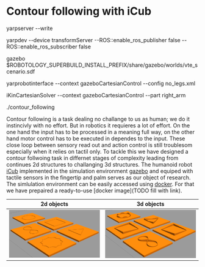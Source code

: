Contour following with iCub
======================

yarpserver --write

yarpdev --device transformServer --ROS::enable_ros_publisher false --ROS::enable_ros_subscriber false

gazebo $ROBOTOLOGY_SUPERBUILD_INSTALL_PREFIX/share/gazebo/worlds/vte_scenario.sdf

yarprobotinterface --context gazeboCartesianControl --config no_legs.xml

iKinCartesianSolver --context gazeboCartesianControl --part right_arm

./contour_following

Contour following is a task dealing no challange to us as human; we do it instincivly with no effort. But in robotics it requieres a lot of effort. On the one hand the input has to be processed in a meaning full way, on the other hand motor control has to be executed in dependes to the input. These close loop between sensory read out and action control is still troublesom especially when it relies on tactil only.
To tackle this we have designed a contour follwoing task in differnet stages of complexity leading from continues 2d structures to challanging 3d structures. The humanoid robot [iCub](https://www.iit.it/web/icub) implemented in the simulation environment [gazebo](http://gazebosim.org/) and equiped with tactile sensors in the fingertip and palm serves as our object of research. The simlulation environment can be easily accessed using [docker](https://www.docker.com/). For that we have prepaired a ready-to-use [docker image](TODO fill with link).

2d objects | 3d objects
:---------:|:---------:
![2d_objects](https://github.com/event-driven-robotics/telluride_tac21_contour/blob/master/assets/2d_objects.png)  |  ![3d_objects](https://github.com/event-driven-robotics/telluride_tac21_contour/blob/master/assets/3d_objects.png)


 
